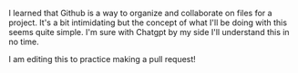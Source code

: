 I learned that Github is a way to organize and collaborate on files for a project. It's a bit intimidating but the concept of what I'll be doing with this seems quite simple. I'm sure with Chatgpt by my side I'll understand this in no time.

I am editing this to practice making a pull request!
